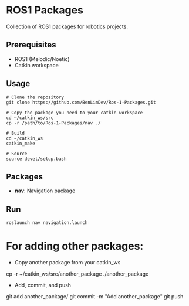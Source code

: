 # ROS1 Packages

Collection of ROS1 packages for robotics projects.

## Prerequisites
- ROS1 (Melodic/Noetic)
- Catkin workspace

## Usage
```
# Clone the repository
git clone https://github.com/BenLimDev/Ros-1-Packages.git

# Copy the package you need to your catkin workspace
cd ~/catkin_ws/src
cp -r /path/to/Ros-1-Packages/nav ./

# Build
cd ~/catkin_ws
catkin_make

# Source
source devel/setup.bash
```

## Packages

- **nav**: Navigation package

## Run

```bash
roslaunch nav navigation.launch
```

# For adding other packages:
- Copy another package from your catkin_ws

cp -r ~/catkin_ws/src/another_package ./another_package

- Add, commit, and push

git add another_package/
git commit -m "Add another_package"
git push
